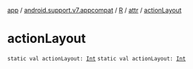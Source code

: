 [app](../../../index.md) / [android.support.v7.appcompat](../../index.md) / [R](../index.md) / [attr](index.md) / [actionLayout](.)

# actionLayout

`static val actionLayout: `[`Int`](https://kotlinlang.org/api/latest/jvm/stdlib/kotlin/-int/index.html)
`static val actionLayout: `[`Int`](https://kotlinlang.org/api/latest/jvm/stdlib/kotlin/-int/index.html)
